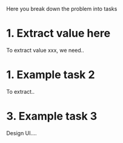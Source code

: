 Here you break down the problem into tasks

# 1. Extract value here
To extract value xxx, we need..

# 1. Example task 2
To extract..

# 3. Example task 3
Design UI....
